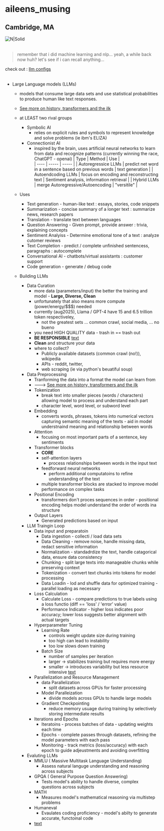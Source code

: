 # aileens_musing

## Cambridge, MA

![N|Solid](https://ca.slack-edge.com/T0495HV8H-U01AM69UW3E-ae635702c574-72)

###### 
> remember that i did machine learning and nlp... yeah, a while back now huh?  let's see if i can recall anything... 

check out : [llm configs](https://llmconfig.org/)
######

* Large Language models (LLMs)
    * models that consume large data sets and use statistical probabilities to produce human like text responses.
    * [See more on history, transformers and the ilk](./generativeAi.md)
    * at LEAST two rival groups
        * Symbolic AI 
            * relies on explicit rules and symbols to represent knowledge and solve problems (ie ibm's ELIZA)
        * Connectionist AI
            * inspired by the brain, uses artificial neural networks to learn from data and recognize patterns (currently winning the race, ChatGPT - openai)
    | Type | Method | Use |  
    | ---- | ----- | ----- | 
    | Autoregressice LLMs | predict net word in a sentence based on previous words | text generation | 
    | Autoendcoding LLMs | focus on encoding and reconstructing text | Sentiment analysis, information retrieval | 
    | Hybrid LLMs | merge Autoregressive/Autoencoding | "versitile" |
    * Uses
        * Text generation - human-like text   : essays, stories, code snippets
        * Summarization - concise summary of a longer text : summarize news, research papers
        * Translation - translate text between languages
        * Question Answering - Given prompt, provide answer : trivia, explaining concepts
        * Sentiment Analyiss - Determine emotional tone of a text : analyze cutomer reviews
        * Text Completion - predict / complete unfinished sentencess, paragraphs : autocomplete
        * Conversational AI - chatbots/virtual assistants : customer support 
        * Code generation - generate / debug code 

    * Building LLMs
        * Data Curation 
            * more data (parameters/input) the better the training and model - **Large, Diverse, Clean**
            * unfortunately that also means more compute (power/energy/$$$) needed
            * currently (aug2025), Llama  / GPT-4 have 15 and 6.5 trillion token respectiveley, 
                * not the greatest sets ... common crawl, social media, ... no bueno
            * you need HIGH QUALITY data - trash in == trash out
            * **BE RESPONSIBLE**
                [text](https://miro.medium.com/v2/resize%3Afit%3A1400/format%3Awebp/0%2AYhCzJH4gzV0gzPSp)
            * **Clean** and structure your data
            * where to collect?
                * Publicly available datasets (common crawl (no!)), wikipedia
                * APIs - reddit, twitter, 
                * web scraping (ie via python's beuatiful soup)
        * Data Preprocessing 
            * Tranforming the data into a format the model can learn from
            * ---> [See more on history, transformers and the ilk](./generativeAi.md)
            * Tokenization
                * break text into smaller pieces (words / characters) allowing model to process and understand each part
                * character level, word level, or subword level
            * Embedding 
                * converts words, phrases, tokens into numerical vectors capturing semantic meaning of the texts - aid in model understnaind meaning and relationship between words
            * Attention
                * focusing on most important parts of a sentence, key sentiments
            * Transformer blocks
                * **CORE** 
                * self-attention layers
                    * process relationships between words in the input text
                * feedforward neural networks 
                    * perform additional computatoins to refine understanding of the text
                * multiple transformer blocks are stacked to improve model performance on complex tasks
            * Positional Encoding
                * transformers don't proces sequences in order - positional encoding helps model understand the order of words ina structure
            * Output Layers
                * Generated predictions based on input
        * LLM Traingin Loop
            * Data input and preparatoin
                * Data ingestion - collecti / load data sets
                * Data Cleaning - remove noise, handle missing data, redact sensitive information
                * Normalization - standadrdize the text, handle catagorical data, ensure data consistency
                * Chunking - split large texts into manageable chunks while preserving context
                * Tokenization - convert text chunks into tokens for model processing
                * Data Loadin - lod and shuffle data for optimized training - parallel loading as necessary
            * Loss Calculation
                * Calculate Loss - compare predictions to true labels using a loss functio (diff == 'loss' / 'error' value)
                * Performance Indicator - higher loss indicates poor accuracy; lower loss suggests better alignment with actual targets
            * Hyperparameter Tuning
                * Learning Rate 
                    * controls weight update size during training 
                    * too high can lead to instability
                    * too low slows down training
                * Batch Size
                    * number of samples per iteration 
                    * larger -> stabilizes training but requires more energy
                    * smaller -> introduces variability but less resource intensive
                    [text](https://miro.medium.com/v2/resize%3Afit%3A1400/format%3Awebp/0%2AXm8VY0KI_5Tds5bP)
            * Parallelization and Resource Management
                * data Parallelization
                    * split datasets across GPUs for faster processing
                * Model Paralleization 
                    * divide models across GPUs to handle large models
                * Gradient Checkpointing
                    * reduce memory usuage during training by selectively storing intermediate results
            * Iterations and Epochs
                * Iteratoins - process batches of data - updating weights each time
                * Epochs - complete passes through datasets, refining the model parameters with each pass
                * Monitoring - track metrics (loss/accuracy) with each epoch to guide adjeustments and avoiding overfitting
        * Evaluting LLMs
            * MMLU ( Massive Multitask Language Understanding)
                * Assess natural languge understanding and reasoning across subjects
            * GPQA ( General Purpose Question Answering)
                * Tests model's ability to handle diverse, complex questions across subjects
            * MATH 
                * Measures model's mathematical reasoning via multistep problems
            * Humaneval 
                * Evaulates coding proficiency - model's abilty to generate accurate, functoinal code
            *  [text](https://miro.medium.com/v2/resize%3Afit%3A1400/format%3Awebp/0%2AkfnZu52kFLGAu4FV)